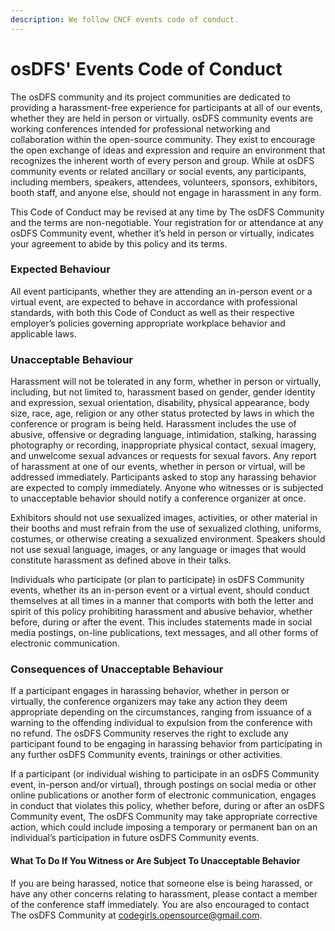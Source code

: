```yaml
---
description: We follow CNCF events code of conduct.
---
```


# osDFS' Events Code of Conduct

The osDFS community and its project communities are dedicated to providing a harassment-free experience for participants at all of our events, whether they are held in person or virtually. osDFS community events are working conferences intended for professional networking and collaboration within the open-source community. They exist to encourage the open exchange of ideas and expression and require an environment that recognizes the inherent worth of every person and group. While at osDFS community events or related ancillary or social events, any participants, including members, speakers, attendees, volunteers, sponsors, exhibitors, booth staff, and anyone else, should not engage in harassment in any form.

This Code of Conduct may be revised at any time by The osDFS Community and the terms are non-negotiable. Your registration for or attendance at any osDFS Community event, whether it’s held in person or virtually, indicates your agreement to abide by this policy and its terms.

### Expected Behaviour

All event participants, whether they are attending an in-person event or a virtual event, are expected to behave in accordance with professional standards, with both this Code of Conduct as well as their respective employer’s policies governing appropriate workplace behavior and applicable laws.

### Unacceptable Behaviour

Harassment will not be tolerated in any form, whether in person or virtually, including, but not limited to, harassment based on gender, gender identity and expression, sexual orientation, disability, physical appearance, body size, race, age, religion or any other status protected by laws in which the conference or program is being held. Harassment includes the use of abusive, offensive or degrading language, intimidation, stalking, harassing photography or recording, inappropriate physical contact, sexual imagery, and unwelcome sexual advances or requests for sexual favors. Any report of harassment at one of our events, whether in person or virtual, will be addressed immediately. Participants asked to stop any harassing behavior are expected to comply immediately. Anyone who witnesses or is subjected to unacceptable behavior should notify a conference organizer at once.

Exhibitors should not use sexualized images, activities, or other material in their booths and must refrain from the use of sexualized clothing, uniforms, costumes, or otherwise creating a sexualized environment. Speakers should not use sexual language, images, or any language or images that would constitute harassment as defined above in their talks.

Individuals who participate \(or plan to participate\) in osDFS Community events, whether its an in-person event or a virtual event, should conduct themselves at all times in a manner that comports with both the letter and spirit of this policy prohibiting harassment and abusive behavior, whether before, during or after the event. This includes statements made in social media postings, on-line publications, text messages, and all other forms of electronic communication.

### Consequences of Unacceptable Behaviour

If a participant engages in harassing behavior, whether in person or virtually, the conference organizers may take any action they deem appropriate depending on the circumstances, ranging from issuance of a warning to the offending individual to expulsion from the conference with no refund. The osDFS Community reserves the right to exclude any participant found to be engaging in harassing behavior from participating in any further osDFS Community events, trainings or other activities.

If a participant \(or individual wishing to participate in an osDFS Community event, in-person and/or virtual\), through postings on social media or other online publications or another form of electronic communication, engages in conduct that violates this policy, whether before, during or after an osDFS Community event, The osDFS Community may take appropriate corrective action, which could include imposing a temporary or permanent ban on an individual’s participation in future osDFS Community events.

#### What To Do If You Witness or Are Subject To Unacceptable Behavior

If you are being harassed, notice that someone else is being harassed, or have any other concerns relating to harassment, please contact a member of the conference staff immediately. You are also encouraged to contact The osDFS Community at codegirls.opensource@gmail.com.

